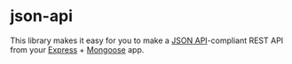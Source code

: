 json-api
========

This library makes it easy for you to make a [JSON API](http://jsonapi.org/)-compliant REST API from your [Express](http://expressjs.com/) + [Mongoose](http://mongoosejs.com/) app.
